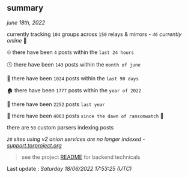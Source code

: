 
## summary
_june 18th, 2022_

currently tracking `104` groups across `150` relays & mirrors - _`46` currently online_ 📡

⏲ there have been `4` posts within the `last 24 hours`

🕓 there have been `143` posts within the `month of june`

📅 there have been `1024` posts within the `last 90 days`

🏚 there have been `1777` posts within the `year of 2022`

🚀 there have been `2252` posts `last year`

🦕 there have been `4063` posts `since the dawn of ransomwatch` 🐣

there are `50` custom parsers indexing posts

_`20` sites using v2 onion services are no longer indexed - [support.torproject.org](https://support.torproject.org/onionservices/v2-deprecation/)_

> see the project [README](https://github.com/jmousqueton/ransomwatch#readme) for backend technicals



Last update : _Saturday 18/06/2022 17:53:25 (UTC)_

